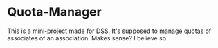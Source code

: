 # Quota-Manager
This is a mini-project made for DSS. It's supposed to manage quotas of associates of an association. Makes sense? I believe so.

